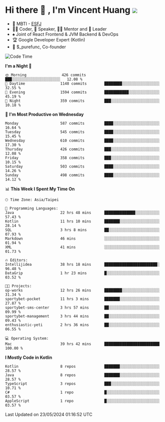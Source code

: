 # Hi there 👋 , I'm Vincent Huang ![](https://komarev.com/ghpvc/?username=Jian-Min-Huang)
- 👀 MBTI - [ESFJ](https://www.16personalities.com/esfj-personality)
- 👨‍💻 Coder, 🎤 Speaker, 👨‍🏫 Mentor and 🚀 Leader
- ♠️ Joint of React Frontend & JVM Backend & DevOps
- 🏆 Google Developer Expert (Kotlin)
- 💼 $_purefunc, Co-founder

<!--START_SECTION:waka-->
![Code Time](http://img.shields.io/badge/Code%20Time-3%2C783%20hrs%2042%20mins-blue)

**I'm a Night 🦉** 

```text
🌞 Morning                426 commits         ███░░░░░░░░░░░░░░░░░░░░░░   12.08 % 
🌆 Daytime                1148 commits        ████████░░░░░░░░░░░░░░░░░   32.55 % 
🌃 Evening                1594 commits        ███████████░░░░░░░░░░░░░░   45.19 % 
🌙 Night                  359 commits         ███░░░░░░░░░░░░░░░░░░░░░░   10.18 % 
```
📅 **I'm Most Productive on Wednesday** 

```text
Monday                   587 commits         ████░░░░░░░░░░░░░░░░░░░░░   16.64 % 
Tuesday                  545 commits         ████░░░░░░░░░░░░░░░░░░░░░   15.45 % 
Wednesday                610 commits         ████░░░░░░░░░░░░░░░░░░░░░   17.30 % 
Thursday                 426 commits         ███░░░░░░░░░░░░░░░░░░░░░░   12.08 % 
Friday                   358 commits         ███░░░░░░░░░░░░░░░░░░░░░░   10.15 % 
Saturday                 503 commits         ████░░░░░░░░░░░░░░░░░░░░░   14.26 % 
Sunday                   498 commits         ████░░░░░░░░░░░░░░░░░░░░░   14.12 % 
```


📊 **This Week I Spent My Time On** 

```text
🕑︎ Time Zone: Asia/Taipei

💬 Programming Languages: 
Java                     22 hrs 48 mins      ██████████████░░░░░░░░░░░   57.43 % 
Kotlin                   11 hrs 10 mins      ███████░░░░░░░░░░░░░░░░░░   28.14 % 
SQL                      3 hrs 8 mins        ██░░░░░░░░░░░░░░░░░░░░░░░   07.93 % 
Markdown                 46 mins             ░░░░░░░░░░░░░░░░░░░░░░░░░   01.94 % 
XML                      41 mins             ░░░░░░░░░░░░░░░░░░░░░░░░░   01.73 % 

🔥 Editors: 
Intellijidea             38 hrs 18 mins      ████████████████████████░   96.48 % 
DataGrip                 1 hr 23 mins        █░░░░░░░░░░░░░░░░░░░░░░░░   03.52 % 

🐱‍💻 Projects: 
op-works                 12 hrs 26 mins      ████████░░░░░░░░░░░░░░░░░   31.34 % 
sportybet-pocket         11 hrs 3 mins       ███████░░░░░░░░░░░░░░░░░░   27.87 % 
sportybet-sms-center     3 hrs 57 mins       ██░░░░░░░░░░░░░░░░░░░░░░░   09.99 % 
sportybet-management     3 hrs 44 mins       ██░░░░░░░░░░░░░░░░░░░░░░░   09.43 % 
enthusiastic-yeti        2 hrs 36 mins       ██░░░░░░░░░░░░░░░░░░░░░░░   06.55 % 

💻 Operating System: 
Mac                      39 hrs 42 mins      █████████████████████████   100.00 % 
```

**I Mostly Code in Kotlin** 

```text
Kotlin                   8 repos             ███████░░░░░░░░░░░░░░░░░░   28.57 % 
Java                     8 repos             ███████░░░░░░░░░░░░░░░░░░   28.57 % 
TypeScript               3 repos             ███░░░░░░░░░░░░░░░░░░░░░░   10.71 % 
C#                       1 repo              █░░░░░░░░░░░░░░░░░░░░░░░░   03.57 % 
AppleScript              1 repo              █░░░░░░░░░░░░░░░░░░░░░░░░   03.57 % 
```




 Last Updated on 23/05/2024 01:16:52 UTC
<!--END_SECTION:waka-->
